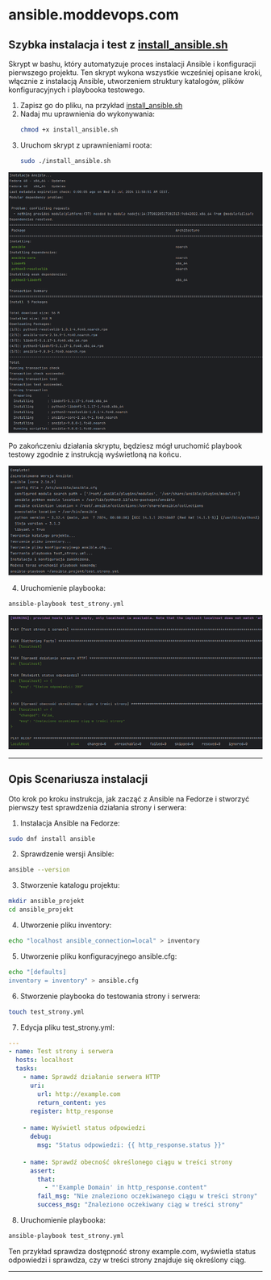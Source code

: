 # ansible.moddevops.com


## Szybka instalacja i test z [install_ansible.sh](install_ansible.sh)


Skrypt w bashu, który automatyzuje proces instalacji Ansible i konfiguracji pierwszego projektu.
Ten skrypt wykona wszystkie wcześniej opisane kroki, włącznie z instalacją Ansible, utworzeniem struktury katalogów, plików konfiguracyjnych i playbooka testowego.

1. Zapisz go do pliku, na przykład [install_ansible.sh](install_ansible.sh)
2. Nadaj mu uprawnienia do wykonywania:
   ```bash
   chmod +x install_ansible.sh
   ```
3. Uruchom skrypt z uprawnieniami roota:
   ```bash
   sudo ./install_ansible.sh
   ```


![img.png](img.png)


Po zakończeniu działania skryptu, będziesz mógł uruchomić playbook testowy zgodnie z instrukcją wyświetloną na końcu.


![img_1.png](img_1.png)


4. Uruchomienie playbooka:

```bash
ansible-playbook test_strony.yml
```

![img_2.png](img_2.png)

---


## Opis Scenariusza instalacji
Oto krok po kroku instrukcja, jak zacząć z Ansible na Fedorze i stworzyć pierwszy test sprawdzenia działania strony i serwera:

1. Instalacja Ansible na Fedorze:

```bash
sudo dnf install ansible
```

2. Sprawdzenie wersji Ansible:

```bash
ansible --version
```

3. Stworzenie katalogu projektu:

```bash
mkdir ansible_projekt
cd ansible_projekt
```

4. Utworzenie pliku inventory:

```bash
echo "localhost ansible_connection=local" > inventory
```

5. Utworzenie pliku konfiguracyjnego ansible.cfg:

```bash
echo "[defaults]
inventory = inventory" > ansible.cfg
```

6. Stworzenie playbooka do testowania strony i serwera:

```bash
touch test_strony.yml
```

7. Edycja pliku test_strony.yml:

```yaml
---
- name: Test strony i serwera
  hosts: localhost
  tasks:
    - name: Sprawdź działanie serwera HTTP
      uri:
        url: http://example.com
        return_content: yes
      register: http_response

    - name: Wyświetl status odpowiedzi
      debug:
        msg: "Status odpowiedzi: {{ http_response.status }}"

    - name: Sprawdź obecność określonego ciągu w treści strony
      assert:
        that:
          - "'Example Domain' in http_response.content"
        fail_msg: "Nie znaleziono oczekiwanego ciągu w treści strony"
        success_msg: "Znaleziono oczekiwany ciąg w treści strony"
```

8. Uruchomienie playbooka:

```bash
ansible-playbook test_strony.yml
```

Ten przykład sprawdza dostępność strony example.com, wyświetla status odpowiedzi i sprawdza, czy w treści strony znajduje się określony ciąg.


----